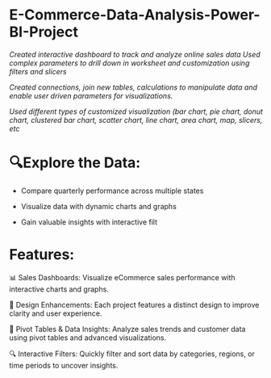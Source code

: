 # E-Commerce-Data-Analysis-Power-BI-Project

*Created interactive dashboard to track and analyze online sales data Used complex parameters to drill down in worksheet and customization using filters and slicers*

*Created connections, join new tables, calculations to manipulate data and enable user driven parameters for visualizations.*

*Used different types of customized visualization (bar chart, pie chart, donut chart, clustered bar chart, scatter chart, line chart, area chart, map, slicers, etc*


# 🔍Explore the Data:

- Compare quarterly performance across multiple states

- Visualize data with dynamic charts and graphs

- Gain valuable insights with interactive filt

# Features:

📊 Sales Dashboards: Visualize eCommerce sales performance with interactive charts and graphs.

🎨 Design Enhancements: Each project features a distinct design to improve clarity and user experience.

🔄 Pivot Tables & Data Insights: Analyze sales trends and customer data using pivot tables and advanced visualizations.

🔍 Interactive Filters: Quickly filter and sort data by categories, regions, or time periods to uncover insights.
